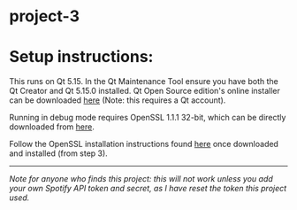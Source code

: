 # project-3

# Setup instructions:
This runs on Qt 5.15. In the Qt Maintenance Tool ensure you have both the Qt Creator and Qt 5.15.0 installed. Qt Open Source edition's online installer can be downloaded [here](https://www.qt.io/download-thank-you) (Note: this requires a Qt account).

Running in debug mode requires OpenSSL 1.1.1 32-bit, which can be directly downloaded from [here](https://web.archive.org/web/20211003132945/https://slproweb.com/download/Win32OpenSSL-1_1_1L.exe).

Follow the OpenSSL installation instructions found [here](https://web.archive.org/web/20211011060740/https://tecadmin.net/install-openssl-on-windows/) once downloaded and installed (from step 3).

<hr>

*Note for anyone who finds this project: this will not work unless you add your own Spotify API token and secret, as I have reset the token this project used.*
